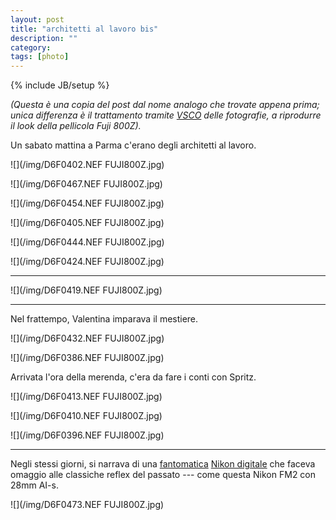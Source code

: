 ```yaml
---
layout: post
title: "architetti al lavoro bis"
description: ""
category: 
tags: [photo]
---
```

{% include JB/setup %}

_(Questa è una copia del post dal nome analogo che trovate appena prima; unica differenza è il trattamento tramite [VSCO](http://vsco.co/film) delle fotografie, a riprodurre il look della pellicola Fuji 800Z)._

Un sabato mattina a Parma c'erano degli architetti al lavoro. 

![](/img/D6F0402.NEF FUJI800Z.jpg)

![](/img/D6F0467.NEF FUJI800Z.jpg)  

![](/img/D6F0454.NEF FUJI800Z.jpg)  

![](/img/D6F0405.NEF FUJI800Z.jpg)

![](/img/D6F0444.NEF FUJI800Z.jpg)

![](/img/D6F0424.NEF FUJI800Z.jpg)

- - -

![](/img/D6F0419.NEF FUJI800Z.jpg)

- - -

Nel frattempo, Valentina imparava il mestiere.

![](/img/D6F0432.NEF FUJI800Z.jpg)

![](/img/D6F0386.NEF FUJI800Z.jpg)

Arrivata l'ora della merenda, c'era da fare i conti con Spritz.

![](/img/D6F0413.NEF FUJI800Z.jpg)

![](/img/D6F0410.NEF FUJI800Z.jpg)

![](/img/D6F0396.NEF FUJI800Z.jpg)

- - -

Negli stessi giorni, si narrava di una [fantomatica](http://nikonrumors.com/2013/11/02/nikons-pure-photography-6-video-leaked.aspx/) [Nikon digitale](http://www.nikon.com/news/2013/1105_dslr_01.htm) che faceva omaggio alle classiche reflex del passato --- come questa Nikon FM2 con 28mm AI-s.

![](/img/D6F0473.NEF FUJI800Z.jpg)

<!-- _Tutte le foto in alta risoluzione sono anche su flickr._ -->
